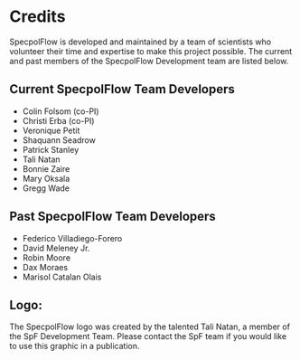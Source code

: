 # Credits
SpecpolFlow is developed and maintained by a team of scientists who volunteer their time and expertise to make this project possible.
The current and past members of the SpecpolFlow Development team are listed below.

## Current SpecpolFlow Team Developers
* Colin Folsom (co-PI)
* Christi Erba (co-PI)
* Veronique Petit
* Shaquann Seadrow
* Patrick Stanley
* Tali Natan
* Bonnie Zaire
* Mary Oksala
* Gregg Wade

## Past SpecpolFlow Team Developers
* Federico Villadiego-Forero
* David Meleney Jr.
* Robin Moore
* Dax Moraes
* Marisol Catalan Olais

## Logo:
The SpecpolFlow logo was created by the talented Tali Natan, a member of the SpF Development Team. Please contact the SpF team if you would like to use this graphic in a publication. 

